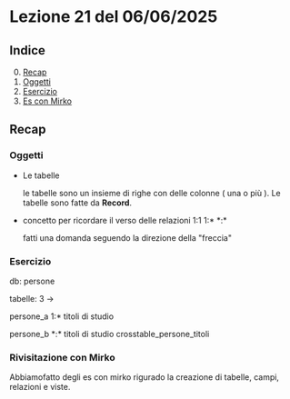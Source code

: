 # Lezione 21 del 06/06/2025

## Indice

0. [Recap](#recap)
1. [Oggetti](#oggetti)
2. [Esercizio](#esercizio)
3. [Es con Mirko](#rivisitazione-con-mirko)

## Recap

### Oggetti

- Le tabelle

  le tabelle sono un insieme di righe con delle colonne ( una o più ).
  Le tabelle sono fatte da **Record**.

- concetto per ricordare il verso delle relazioni 1:1 1:\* \*:\*

  fatti una domanda seguendo la direzione della "freccia"

### Esercizio

db: persone

tabelle: 3 ->

persone_a 1:\* titoli di studio

persone_b \*:\* titoli di studio
crosstable_persone_titoli

### Rivisitazione con Mirko

Abbiamofatto degli es con mirko rigurado la creazione di tabelle, campi, relazioni e viste.
